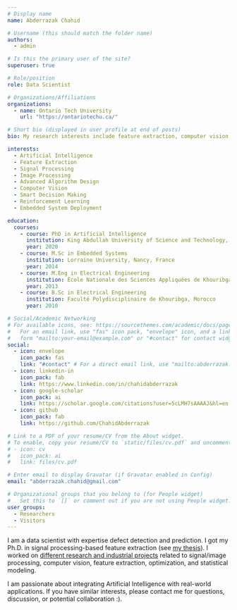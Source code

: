 ```yaml
---
# Display name
name: Abderrazak Chahid

# Username (this should match the folder name)
authors:
  - admin

# Is this the primary user of the site?
superuser: true

# Role/position
role: Data Scientist

# Organizations/Affiliations
organizations:
  - name: Ontario Tech University
    url: "https://ontariotechu.ca/"

# Short bio (displayed in user profile at end of posts)
bio: My research interests include feature extraction, computer vision, real-time implementation of smart decision making systems.

interests:
  - Artificial Intelligence
  - Feature Extraction
  - Signal Processing
  - Image Processing
  - Advanced Algorithm Design
  - Computer Vision
  - Smart Decision Making
  - Reinforcement Learning
  - Embedded System Deployment

education:
  courses:
    - course: PhD in Artificial Intelligence
      institution: King Abdullah University of Science and Technology, Thuwal, KSA
      year: 2020
    - course: M.Sc in Embedded Systems
      institution: Lorraine University, Nancy, France
      year: 2014
    - course: M.Eng in Electrical Engineering
      institution: École Nationale des Sciences Appliquées de Khouribga, Morocco
      year: 2013
    - course: B.Sc in Electrical Engineering
      institution: Faculté Polydisciplinaire de Khouribga, Morocco
      year: 2010

# Social/Academic Networking
# For available icons, see: https://sourcethemes.com/academic/docs/page-builder/#icons
#   For an email link, use "fas" icon pack, "envelope" icon, and a link in the
#   form "mailto:your-email@example.com" or "#contact" for contact widget.
social:
  - icon: envelope
    icon_pack: fas
    link: "#contact" # For a direct email link, use "mailto:abderrazak.chahid@gmail.com".
  - icon: linkedin-in
    icon_pack: fab
    link: https://www.linkedin.com/in/chahidabderrazak
  - icon: google-scholar
    icon_pack: ai
    link: https://scholar.google.com/citations?user=5cLMH7sAAAAJ&hl=en
  - icon: github
    icon_pack: fab
    link: https://github.com/ChahidAbderrazak

# Link to a PDF of your resume/CV from the About widget.
# To enable, copy your resume/CV to `static/files/cv.pdf` and uncomment the lines below.
# - icon: cv
#   icon_pack: ai
#   link: files/cv.pdf

# Enter email to display Gravatar (if Gravatar enabled in Config)
email: "abderrazak.chahid@gmail.com"

# Organizational groups that you belong to (for People widget)
#   Set this to `[]` or comment out if you are not using People widget.
user_groups:
  - Researchers
  - Visitors
---
```

I am a data scientist with expertise defect detection and prediction. I got my Ph.D. in signal processing-based feature extraction (see [my thesis](https://repository.kaust.edu.sa/items/c98714c0-bbbb-4fd7-a9d9-e65d47328825)).
I  worked on [different research and industrial projects](https://chahid-abderrazak.com/#projects) related to signal/image processing, computer vision, feature extraction, optimization, and statistical modeling. 
 <!-- 
  from [King Abdullah University of Science and Technology (KAUST)](https://cemse.kaust.edu.sa/emang/people/person/abderrazak-chahid)
 :  [smart surveillance cameras](https://www.youtube.com/watch?v=QcCjmWwEUgg), [preventive diagnostic cameras](https://www.youtube.com/watch?v=mHBSRPkFnDI), [autonomous robots](https://www.youtube.com/watch?v=P9zmerD04Hk) ... -->

I am passionate about integrating  Artificial Intelligence with real-world applications. If you have similar interests, please contact me for questions, discussion, or potential collaboration :).

